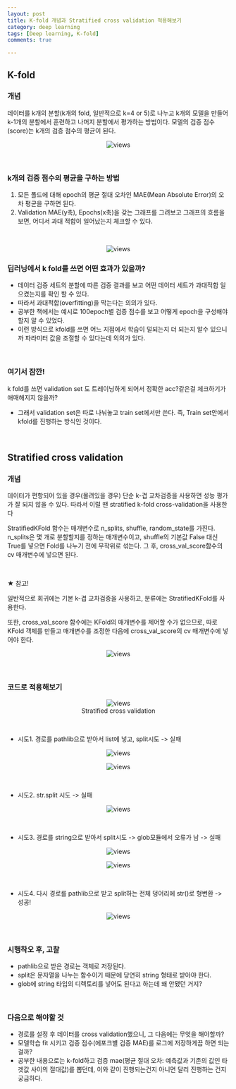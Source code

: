 ```yaml
---
layout: post
title: K-fold 개념과 Stratified cross validation 적용해보기
category: deep learning
tags: [Deep learning, K-fold]
comments: true

---
```


## K-fold

### 개념
데이터를 k개의 분할(k개의 fold, 일반적으로 k=4 or 5)로 나누고 k개의 모델을 만들어 k-1개의 분할에서 훈련하고 나머지 분할에서 평가하는 방법이다. 모델의 검증 점수(score)는 k개의 검증 점수의 평균이 된다. 
<br/>
<center>
<figure>
<img src="/assets/post_img/deep learning/2020-04-02-Kfold/main1.png" alt="views">
<figcaption>
</figcaption>
</figure>
</center>
<br/>

### k개의 검증 점수의 평균을 구하는 방법
1. 모든 폴드에 대해 epoch의 평균 절대 오차인 MAE(Mean Absolute Error)의 오차 평균을 구하면 된다.
2. Validation MAE(y축), Epochs(x축)을 갖는 그래프를 그려보고 그래프의 흐름을 보면, 어디서 과대 적합이 일어났는지 체크할 수 있다. 

<br/>
<center>
<figure>
<img src="/assets/post_img/deep learing/2020-04-02-Kfold/main2.jpeg" alt="views">
<figcaption> 
</figcaption>
</figure>
</center>

### 딥러닝에서 k fold를 쓰면 어떤 효과가 있을까?
- 데이터 검증 세트의 분할에 따른 검증 결과를 보고 어떤 데이터 세트가 과대적합 일으켰는지를 확인 할 수 있다.
- 따라서 과대적합(overfitting)을 막는다는 의의가 있다.
- 공부한 책에서는 예시로 100epoch별 검증 점수를 보고 어떻게 epoch을 구성해야할지 알 수 있었다. 
- 이런 방식으로 kfold를 쓰면 어느 지점에서 학습이 덜되는지 더 되는지 알수 있으니까 파라미터 값을 조절할 수 있다는데 의의가 있다.

<br/>

### 여기서 잠깐!
k fold를 쓰면 validation set 도 트레이닝하게 되어서 정확한 acc?같은걸 체크하기가 애매해지지 않을까?

- 그래서 validation set은 따로 나눠놓고 train set에서만 쓴다. 즉, Train set안에서 kfold를 진행하는 방식인 것이다.


<br/>


## Stratified cross validation

### 개념
데이터가 편항되어 있을 경우(몰려있을 경우) 단순 k-겹 교차검증을 사용하면 성능 평가가 잘 되지 않을 수 있다. 따라서 이럴 땐 stratified k-fold cross-validation을 사용한다 

StratifiedKFold 함수는 매개변수로 n_splits, shuffle, random_state를 가진다. n_splits은 몇 개로 분할할지를 정하는 매개변수이고, shuffle의 기본값 False 대신 True를 넣으면 Fold를 나누기 전에 무작위로 섞는다. 그 후, cross_val_score함수의 cv 매개변수에 넣으면 된다.

<br/>

★ 참고!

일반적으로 회귀에는 기본 k-겹 교차검증을 사용하고, 분류에는 StratifiedKFold를 사용한다.

또한, cross_val_score 함수에는 KFold의 매개변수를 제어할 수가 없으므로, 따로 KFold 객체를 만들고 매개변수를 조정한 다음에 cross_val_score의 cv 매개변수에 넣어야 한다.


<center>
<figure>
<img src="/assets/post_img/deep learning/2020-04-02-Kfold/main3.jpeg" alt="views">
<figcaption>
</figcaption>
</figure>
</center>
<br/>


### 코드로 적용해보기 
<center>
<figure>
<img src="/assets/post_img/deep learning/2020-04-02-Kfold/fig1.png" alt="views">
<figcaption>
</figcaption>Stratified cross validation
</figure>
</center>
<br/>

- 시도1. 경로를 pathlib으로 받아서 list에 넣고, split시도 -> 실패
<center>
<figure>
<img src="/assets/post_img/deep learning/2020-04-02-Kfold/fig3.png" alt="views">
<figcaption>
</figcaption>
</figure>
</center>
<center>
<figure>
<img src="/assets/post_img/deep learning/2020-04-02-Kfold/fig2.png" alt="views">
<figcaption>
</figcaption>
</figure>
</center>
<br/>

- 시도2. str.split 시도 -> 실패
<center>
<figure>
<img src="/assets/post_img/deep learning/2020-04-02-Kfold/fig6.png" alt="views">
<figcaption>
</figcaption>
</figure>
</center>
<br/>

- 시도3. 경로를 string으로 받아서 split시도 -> glob모듈에서 오류가 남 -> 실패
<center>
<figure>
<img src="/assets/post_img/deep learning/2020-04-02-Kfold/fig5.png" alt="views">
<figcaption>
</figcaption>
</figure>
</center>
<center>
<figure>
<img src="/assets/post_img/deep learning/2020-04-02-Kfold/fig7.png" alt="views">
<figcaption>
</figcaption>
</figure>
</center>
<br/>

- 시도4. 다시 경로를 pathlib으로 받고 split하는 전체 덩어리에 str()로 형변환 -> 성공!
<center>
<figure>
<img src="/assets/post_img/deep learning/2020-04-02-Kfold/fig8.png" alt="views">
<figcaption>
</figcaption>
</figure>
</center>

<br/>



### 시행착오 후, 고찰
- pathlib으로 받은 경로는 객체로 저장된다. 
- split은 문자열을 나누는 함수이기 때문에 당연히 string 형태로 받아야 한다.
- glob에 string 타입의 디렉토리를 넣어도 된다고 하는데 왜 안됐던 거지? 

<br/>

### 다음으로 해야할 것
- 경로를 설정 후 데이터를 cross validation했으니, 그 다음에는 무엇을 해야할까?
- 모델학습 fit 시키고 검증 점수(에포크별 검증 MAE)를 로그에 저장하게끔 하면 되는 걸까?
- 공부한 내용으로는 k-fold하고 검증 mae(평균 절대 오차: 예측값과 기존의 값인 타겟값 사이의 절대값)를 뽑던데, 이와 같이 진행되는건지 아니면 달리 진행하는 건지 궁금하다.

<br/>
<br/>


